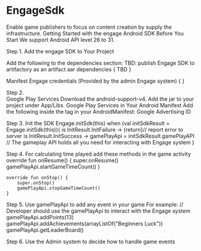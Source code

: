 # EngageSdk
Enable game publishers to focus on content creation by supply the infrastructure. 
Getting Started with the engage Android SDK
Before You Start
We support Android API level 26 to 31.

Step 1. Add the engage SDK to Your Project

Add the following to the dependencies section:
TBD: publish Engage SDK to artifactory as an artifact aar
dependencies {
  TBD 
}

<uses-permission android:name="android.permission.INTERNET" />

Manifest Engage credentials (Provided by the admin Engage system)
{
  <application>
          <meta-data
              android:name="engage_sdk"
              android:value="developer_id" />
  <application/>
}           

Step 2.          
Google Play Services
Download the android-support-v4. Add the jar to your project under App/Libs.
Google Play Services in Your Android Manifest
Add the following  inside the <application> tag in your AndroidManifest:
<meta-data android:name="com.google.android.gms.version"
android:value="@integer/google_play_services_version" />
Google Advertising ID

Step 3. Init the SDK 
Engage.initSdk(this)
        when (val initSdkResult = Engage.initSdk(this)){
            is InitResult.InitFailure -> {return}// report error to server
            is InitResult.InitSuccess -> gamePlayApi = initSdkResult.gamePlayAPI // The gameplay API holds all you need for interacting with Engage system
        }
        
Step 4.
For calculating time played add these methods in the game activity
   override fun onResume() {
        super.onResume()
        gamePlayApi.startGameTimeCount()
    }

    override fun onStop() {
        super.onStop()
        gamePlayApi.stopGameTimeCount()
    }
    
Step 5.
Use gamePlayApi to add any event in your game
For example: 
 // Developer should use the gamePlayApi to interact with the Engage system
        gamePlayApi.addPoints(13)
        gamePlayApi.addAchievements(arrayListOf("Beginners Luck"))
        gamePlayApi.getLeaderBoard()
        
Step 6. Use the Admin system to decide how to handle game events
